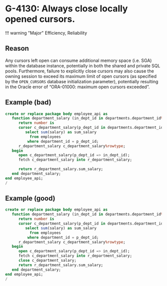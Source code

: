 # G-4130: Always close locally opened cursors.

!!! warning "Major"
    Efficiency, Reliability

## Reason

Any cursors left open can consume additional memory space (i.e. SGA) within the database instance, potentially in both the shared and private SQL pools. Furthermore, failure to explicitly close cursors may also cause the owning session to exceed its maximum limit of open cursors (as specified by the `OPEN_CURSORS` database initialization parameter), potentially resulting in the Oracle error of “ORA-01000: maximum open cursors exceeded”. 

## Example (bad)

``` sql
create or replace package body employee_api as
   function department_salary (in_dept_id in departments.department_id%type)
      return number is
      cursor c_department_salary(p_dept_id in departments.department_id%type) is 
         select sum(salary) as sum_salary
           from employees
          where department_id = p_dept_id;
      r_department_salary c_department_salary%rowtype;
   begin
      open c_department_salary(p_dept_id => in_dept_id);
      fetch c_department_salary into r_department_salary;
      
      return r_department_salary.sum_salary;
   end department_salary;
end employee_api;
/
```

## Example (good)

``` sql
create or replace package body employee_api as
   function department_salary (in_dept_id in departments.department_id%type)
      return number is
      cursor c_department_salary(p_dept_id in departments.department_id%type) is 
         select sum(salary) as sum_salary
           from employees
          where department_id = p_dept_id;
      r_department_salary c_department_salary%rowtype;
   begin
      open c_department_salary(p_dept_id => in_dept_id);
      fetch c_department_salary into r_department_salary;
      close c_department_salary;
      return r_department_salary.sum_salary;
   end department_salary;
end employee_api;
/
```